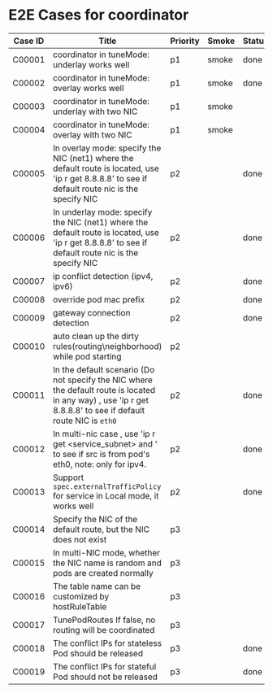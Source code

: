 # E2E Cases for coordinator

| Case ID | Title                                                                                                                                                         | Priority | Smoke | Status | Other |
|---------|---------------------------------------------------------------------------------------------------------------------------------------------------------------|----------|-------|--------|-------|
| C00001  | coordinator in tuneMode: underlay works well                                                                                                                  | p1       | smoke | done   |       |
| C00002  | coordinator in tuneMode: overlay works well                                                                                                                   | p1       | smoke | done   |       |
| C00003  | coordinator in tuneMode: underlay with two NIC                                                                                                                | p1       | smoke |        |       |
| C00004  | coordinator in tuneMode: overlay with two  NIC                                                                                                                | p1       | smoke |        |       |
| C00005  | In overlay mode: specify the NIC (net1) where the default route is located, use 'ip r get 8.8.8.8' to see if default route nic is the specify NIC             | p2       |       | done   |       |
| C00006  | In underlay mode: specify the NIC (net1) where the default route is located, use 'ip r get 8.8.8.8' to see if default route nic is the specify NIC            | p2       |       | done   |       |
| C00007  | ip conflict detection (ipv4, ipv6)                                                                                                                            | p2       |       | done   |       |
| C00008  | override pod mac prefix                                                                                                                                       | p2       |       | done   |       |
| C00009  | gateway connection detection                                                                                                                                  | p2       |       | done   |       |
| C00010  | auto clean up the dirty rules(routing\neighborhood) while pod starting                                                                                        | p2       |       |        |
| C00011  | In the default scenario (Do not specify the NIC where the default route is located in any way) , use 'ip r get 8.8.8.8' to see if default route NIC is `eth0` | p2       |       | done   |       |
| C00012  | In multi-nic case , use 'ip r get <service_subnet> and <hostIP>' to see if src is from pod's eth0, note: only for ipv4.                                       | p2       |       | done   |       |
| C00013  | Support `spec.externalTrafficPolicy` for service in Local mode, it works well                                                                                 | p2       |       | done   |       |
| C00014  | Specify the NIC of the default route, but the NIC does not exist                                                                                              | p3       |       |        |       |
| C00015  | In multi-NIC mode, whether the NIC name is random and pods are created normally                                                                               | p3       |       |        |       |
| C00016  | The table name can be customized by hostRuleTable                                                                                                             | p3       |       |        |       |
| C00017  | TunePodRoutes If false, no routing will be coordinated                                                                                                        | p3       |       |        |       |
| C00018  | The conflict IPs for stateless Pod should be released                                                                                                         | p3       |       | done   |       |
| C00019  | The conflict IPs for stateful Pod should not be released                                                                                                      | p3       |       | done   |       |
